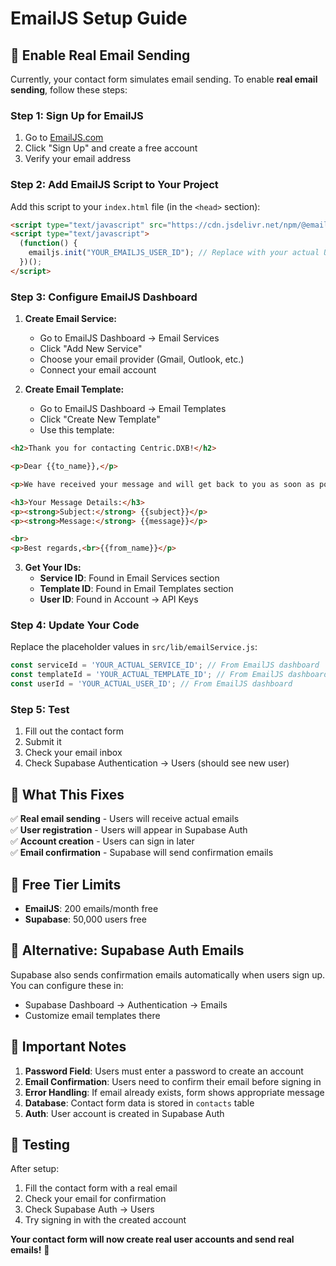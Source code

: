 # EmailJS Setup Guide

## 🚀 Enable Real Email Sending

Currently, your contact form simulates email sending. To enable **real email sending**, follow these steps:

### **Step 1: Sign Up for EmailJS**
1. Go to [EmailJS.com](https://www.emailjs.com/)
2. Click "Sign Up" and create a free account
3. Verify your email address

### **Step 2: Add EmailJS Script to Your Project**

Add this script to your `index.html` file (in the `<head>` section):

```html
<script type="text/javascript" src="https://cdn.jsdelivr.net/npm/@emailjs/browser@3/dist/email.min.js"></script>
<script type="text/javascript">
  (function() {
    emailjs.init("YOUR_EMAILJS_USER_ID"); // Replace with your actual User ID
  })();
</script>
```

### **Step 3: Configure EmailJS Dashboard**

1. **Create Email Service:**
   - Go to EmailJS Dashboard → Email Services
   - Click "Add New Service"
   - Choose your email provider (Gmail, Outlook, etc.)
   - Connect your email account

2. **Create Email Template:**
   - Go to EmailJS Dashboard → Email Templates
   - Click "Create New Template"
   - Use this template:

```html
<h2>Thank you for contacting Centric.DXB!</h2>

<p>Dear {{to_name}},</p>

<p>We have received your message and will get back to you as soon as possible.</p>

<h3>Your Message Details:</h3>
<p><strong>Subject:</strong> {{subject}}</p>
<p><strong>Message:</strong> {{message}}</p>

<br>
<p>Best regards,<br>{{from_name}}</p>
```

3. **Get Your IDs:**
   - **Service ID**: Found in Email Services section
   - **Template ID**: Found in Email Templates section  
   - **User ID**: Found in Account → API Keys

### **Step 4: Update Your Code**

Replace the placeholder values in `src/lib/emailService.js`:

```javascript
const serviceId = 'YOUR_ACTUAL_SERVICE_ID'; // From EmailJS dashboard
const templateId = 'YOUR_ACTUAL_TEMPLATE_ID'; // From EmailJS dashboard
const userId = 'YOUR_ACTUAL_USER_ID'; // From EmailJS dashboard
```

### **Step 5: Test**

1. Fill out the contact form
2. Submit it
3. Check your email inbox
4. Check Supabase Authentication → Users (should see new user)

## 🎯 What This Fixes

✅ **Real email sending** - Users will receive actual emails  
✅ **User registration** - Users will appear in Supabase Auth  
✅ **Account creation** - Users can sign in later  
✅ **Email confirmation** - Supabase will send confirmation emails  

## 📧 Free Tier Limits

- **EmailJS**: 200 emails/month free
- **Supabase**: 50,000 users free

## 🔧 Alternative: Supabase Auth Emails

Supabase also sends confirmation emails automatically when users sign up. You can configure these in:
- Supabase Dashboard → Authentication → Emails
- Customize email templates there

## 🚨 Important Notes

1. **Password Field**: Users must enter a password to create an account
2. **Email Confirmation**: Users need to confirm their email before signing in
3. **Error Handling**: If email already exists, form shows appropriate message
4. **Database**: Contact form data is stored in `contacts` table
5. **Auth**: User account is created in Supabase Auth

## 🧪 Testing

After setup:
1. Fill the contact form with a real email
2. Check your email for confirmation
3. Check Supabase Auth → Users
4. Try signing in with the created account

**Your contact form will now create real user accounts and send real emails!** 🎉 